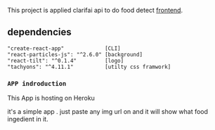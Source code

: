This project is applied clarifai api to do food detect [frontend](https://github.com/ginnnnnn/food-detect-frontend).

## dependencies

    "create-react-app"             [CLI]
    "react-particles-js": "^2.6.0" [background]
    "react-tilt": "^0.1.4"         [logo]
    "tachyons": "^4.11.1"          [utilty css framwork]

### `APP indroduction`

This App is hosting on Heroku<br>

it's a simple app . just paste any img url on and it will show what food ingedient in it.
